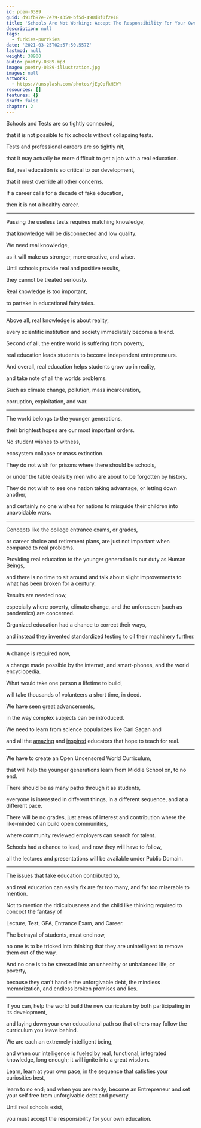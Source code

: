 ```yaml
---
id: poem-0389
guid: d91fb97e-7e79-4359-bf5d-490d8f0f2e18
title: 'Schools Are Not Working: Accept The Responsibility For Your Own Education'
description: null
tags:
  - furkies-purrkies
date: '2021-03-25T02:57:50.557Z'
lastmod: null
weight: 38900
audio: poetry-0389.mp3
image: poetry-0389-illustration.jpg
images: null
artwork:
  - https://unsplash.com/photos/jEgQpfkHEWY
resources: []
features: {}
draft: false
chapter: 2
---
```


Schools and Tests are so tightly connected,

that it is not possible to fix schools without collapsing tests.

Tests and professional careers are so tightly nit,

that it may actually be more difficult to get a job with a real education.

But, real education is so critical to our development,

that it must override all other concerns.

If a career calls for a decade of fake education,

then it is not a healthy career.

---

Passing the useless tests requires matching knowledge,

that knowledge will be disconnected and low quality.

We need real knowledge,

as it will make us stronger, more creative, and wiser.

Until schools provide real and positive results,

they cannot be treated seriously.

Real knowledge is too important,

to partake in educational fairy tales.

---

Above all, real knowledge is about reality,

every scientific institution and society immediately become a friend.

Second of all, the entire world is suffering from poverty,

real education leads students to become independent entrepreneurs.

And overall, real education helps students grow up in reality,

and take note of all the worlds problems.

Such as climate change, pollution, mass incarceration,

corruption, exploitation, and war.

---

The world belongs to the younger generations,

their brightest hopes are our most important orders.

No student wishes to witness,

ecosystem collapse or mass extinction.

They do not wish for prisons where there should be schools,

or under the table deals by men who are about to be forgotten by history.

They do not wish to see one nation taking advantage, or letting down another,

and certainly no one wishes for nations to misguide their children into unavoidable wars.

---

Concepts like the college entrance exams, or grades,

or career choice and retirement plans, are just not important when compared to real problems.

Providing real education to the younger generation is our duty as Human Beings,

and there is no time to sit around and talk about slight improvements to what has been broken for a century.

Results are needed now,

especially where poverty, climate change, and the unforeseen (such as pandemics) are concerned.

Organized education had a chance to correct their ways,

and instead they invented standardized testing to oil their machinery further.

---

A change is required now,

a change made possible by the internet, and smart-phones, and the world encyclopedia.

What would take one person a lifetime to build,

will take thousands of volunteers a short time, in deed.

We have seen great advancements,

in the way complex subjects can be introduced.

We need to learn from science popularizes like Carl Sagan and

and all the [amazing](https://www.youtube.com/channel/UCYO_jab_esuFRV4b17AJtAw) and [inspired](https://www.youtube.com/watch?v=Ws6qmXDJgwU) educators that hope to teach for real.

---

We have to create an Open Uncensored World Curriculum,

that will help the younger generations learn from Middle School on, to no end.

There should be as many paths through it as students,

everyone is interested in different things, in a different sequence, and at a different pace.

There will be no grades, just areas of interest and contribution where the like-minded can build open communities,

where community reviewed employers can search for talent.

Schools had a chance to lead, and now they will have to follow,

all the lectures and presentations will be available under Public Domain.

---

The issues that fake education contributed to,

and real education can easily fix are far too many, and far too miserable to mention.

Not to mention the ridiculousness and the child like thinking required to concoct the fantasy of

Lecture, Test, GPA, Entrance Exam, and Career.

The betrayal of students, must end now,

no one is to be tricked into thinking that they are unintelligent to remove them out of the way.

And no one is to be stressed into an unhealthy or unbalanced life, or poverty,

because they can't handle the unforgivable debt, the mindless memorization, and endless broken promises and lies.

---

If you can, help the world build the new curriculum by both participating in its development,

and laying down your own educational path so that others may follow the curriculum you leave behind.

We are each an extremely intelligent being,

and when our intelligence is fueled by real, functional, integrated knowledge, long enough; it will ignite into a great wisdom.

Learn, learn at your own pace, in the sequence that satisfies your curiosities best,

learn to no end; and when you are ready, become an Entrepreneur and set your self free from unforgivable debt and poverty.

Until real schools exist,

you must accept the responsibility for your own education.
